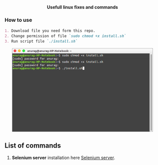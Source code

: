                     
<p align="center">
  <strong>Usefull linux fixes and commands</strong> 
</p>

### How to use

```markdown
1. Download file you need form this repo.
2. Change permission of file `sudo chmod +x install.sh`
3. Run script file `./install.sh`
```
<p align="center">
  <img height="270" src="https://github.com/Anu1601CS/linux-command/blob/master/src/images/local.png">
</p>

## List of commands
1. **Selenium server** installation here [Selenium server](https://github.com/Anu1601CS/linux-command/tree/master/src/selenium%20server).
